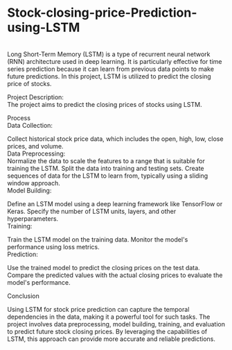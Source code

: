 # Stock-closing-price-Prediction-using-LSTM
<br>
Long Short-Term Memory (LSTM) is a type of recurrent neural network (RNN) architecture used in deep learning. It is particularly effective for time series prediction because it can learn from previous data points to make future predictions. In this project, LSTM is utilized to predict the closing price of stocks.
<br>

Project Description:
<br>
The project aims to predict the closing prices of stocks using LSTM.

Process
<br>
Data Collection:
<br>

Collect historical stock price data, which includes the open, high, low, close prices, and volume.
<br>
Data Preprocessing:
<br>
Normalize the data to scale the features to a range that is suitable for training the LSTM.
Split the data into training and testing sets.
Create sequences of data for the LSTM to learn from, typically using a sliding window approach.
<br>
Model Building:
<br>

Define an LSTM model using a deep learning framework like TensorFlow or Keras.
Specify the number of LSTM units, layers, and other hyperparameters.
<br>
Training:
<br>

Train the LSTM model on the training data.
Monitor the model's performance using loss metrics.
<br>
Prediction:
<br>

Use the trained model to predict the closing prices on the test data.
Compare the predicted values with the actual closing prices to evaluate the model's performance.
<br>

Conclusion
<br>

Using LSTM for stock price prediction can capture the temporal dependencies in the data, making it a powerful tool for such tasks. The project involves data preprocessing, model building, training, and evaluation to predict future stock closing prices. By leveraging the capabilities of LSTM, this approach can provide more accurate and reliable predictions.

